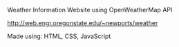 Weather Information Website using OpenWeatherMap API

http://web.engr.oregonstate.edu/~newports/weather

Made using: HTML, CSS, JavaScript
